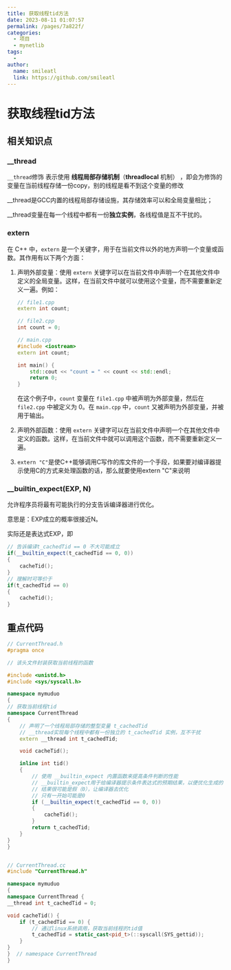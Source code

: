 ```yaml
---
title: 获取线程tid方法
date: 2023-08-11 01:07:57
permalink: /pages/7a822f/
categories:
  - 项目
  - mynetlib
tags:
  - 
author: 
  name: smileatl
  link: https://github.com/smileatl
---
```

# 获取线程tid方法

## 相关知识点

### \_\_thread

`__thread`修饰 表示使用 **线程局部存储机制**（**threadlocal** 机制） ，即会为修饰的变量在当前线程存储一份copy，别的线程是看不到这个变量的修改

\_\_thread是GCC内置的线程局部存储设施，其存储效率可以和全局变量相比；

\_\_thread变量在每一个线程中都有一份**独立实例**，各线程值是互不干扰的。

### extern

在 C++ 中，`extern` 是一个关键字，用于在当前文件以外的地方声明一个变量或函数。其作用有以下两个方面：

1.  声明外部变量：使用 `extern` 关键字可以在当前文件中声明一个在其他文件中定义的全局变量。这样，在当前文件中就可以使用这个变量，而不需要重新定义一遍。例如：
    
    ```cpp
    // file1.cpp
    extern int count;
    
    // file2.cpp
    int count = 0;
    
    // main.cpp
    #include <iostream>
    extern int count;
    
    int main() {
        std::cout << "count = " << count << std::endl;
        return 0;
    }
    ```
    
    在这个例子中，`count` 变量在 `file1.cpp` 中被声明为外部变量，然后在 `file2.cpp` 中被定义为 0。在 `main.cpp` 中，`count` 又被声明为外部变量，并被用于输出。
    
2.  声明外部函数：使用 `extern` 关键字可以在当前文件中声明一个在其他文件中定义的函数。这样，在当前文件中就可以调用这个函数，而不需要重新定义一遍。
    
3. `extern "C"`是使C++能够调用C写作的库文件的一个手段，如果要对编译器提示使用C的方式来处理函数的话，那么就要使用extern "C"来说明

### \_\_builtin\_expect(EXP, N)

允许程序员将最有可能执行的分支告诉编译器进行优化。

意思是：EXP成立的概率很接近N。

实际还是表达式EXP，即

```cpp
// 告诉编译t_cachedTid == 0 不大可能成立
if(__builtin_expect(t_cachedTid == 0, 0))
{
    cacheTid();
}
// 理解时可等价于
if(t_cachedTid == 0)
{
    cacheTid();
}
```

## 重点代码

```cpp
// CurrentThread.h
#pragma once

// 该头文件封装获取当前线程的函数

#include <unistd.h>
#include <sys/syscall.h>

namespace mymuduo
{
// 获取当前线程tid
namespace CurrentThread
{
    // 声明了一个线程局部存储的整型变量 t_cachedTid
    // __thread实现每个线程中都有一份独立的 t_cachedTid 实例，互不干扰
    extern __thread int t_cachedTid;

    void cacheTid();

    inline int tid()
    {
        // 使用 __builtin_expect 内置函数来提高条件判断的性能
        // __builtin_expect用于给编译器提示条件表达式的预期结果，以便优化生成的代码。
        // 结果很可能是假（0），让编译器去优化
        // 只有一开始可能是0
        if (__builtin_expect(t_cachedTid == 0, 0))
        {
            cacheTid();
        }
        return t_cachedTid;
    }
}
}


// CurrentThread.cc
#include "CurrentThread.h"

namespace mymuduo
{
namespace CurrentThread {
__thread int t_cachedTid = 0;

void cacheTid() {
    if (t_cachedTid == 0) {
        // 通过linux系统调用，获取当前线程的tid值
        t_cachedTid = static_cast<pid_t>(::syscall(SYS_gettid));
    }
}
}  // namespace CurrentThread
}
```